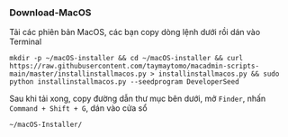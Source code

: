 ### Download-MacOS

Tải các phiên bản MacOS, các bạn copy dòng lệnh dưới rồi dán vào Terminal

`mkdir -p ~/macOS-installer && cd ~/macOS-installer && curl https://raw.githubusercontent.com/taymaytomo/macadmin-scripts-main/master/installinstallmacos.py > installinstallmacos.py && sudo python installinstallmacos.py --seedprogram DeveloperSeed`

Sau khi tải xong, copy đường dẫn thư mục bên dưới, mở `Finder`, nhấn `Command + Shift + G`, dán vào cửa sổ

`~/macOS-Installer/`
